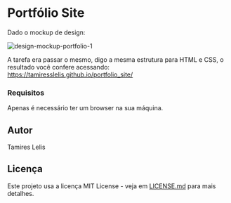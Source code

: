 
# Portfólio Site

Dado o mockup de design:

![design-mockup-portfolio-1](https://user-images.githubusercontent.com/11637487/39096046-a45bf14a-4620-11e8-87ce-dd90e0290975.png)

A tarefa era passar o mesmo, digo a mesma estrutura para HTML e CSS, o resultado você confere acessando:
https://tamiresslelis.github.io/portfolio_site/


### Requisitos

Apenas é necessário ter um browser na sua máquina.

## Autor

Tamires Lelis

## Licença

Este projeto usa a licença MIT License - veja em [LICENSE.md](LICENSE.md) para mais detalhes.
